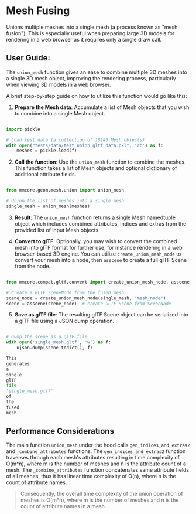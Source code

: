 # Mesh Fusing

Unions multiple meshes into a single mesh (a process known as "mesh fusion"). This is especially
useful when preparing large 3D models for rendering in a web browser as it requires only a single
draw call.




User Guide:
-----------
The `union_mesh` function gives an ease to combine multiple 3D meshes into a single 3D mesh object, improving the
rendering process, particularly when viewing 3D models in a web browser.

A brief step-by-step guide on how to utilize this function would go like this:

1. **Prepare the Mesh data**: Accumulate a list of Mesh objects that you wish to combine into a single Mesh object.

```python

import pickle

# Load test data (a collection of 18140 Mesh objects)
with open("tests/data/test_union_gltf_data.pkl", 'rb') as f:
    meshes = pickle.load(f)

```

2. **Call the function**: Use the `union_mesh` function to combine the meshes. This function takes a list of Mesh
   objects and optional dictionary of additional attribute fields.

```python

from mmcore.geom.mesh.union import union_mesh

# Union the list of meshes into a single mesh  
single_mesh = union_mesh(meshes)


```

3. **Result**: The `union_mesh` function returns a single Mesh namedtuple object which includes combined attributes,
   indices and extras from the provided list of input Mesh objects.


4. **Convert to glTF**: Optionally, you may wish to convert the combined mesh into glTF format for further use, for
   instance rendering in a web browser-based 3D engine. You can utilize `create_union_mesh_node` to convert your mesh
   into a node, then `asscene` to create a full glTF Scene from the node.

```python

from mmcore.compat.gltf.convert import create_union_mesh_node, asscene

# Create a GLTF SceneNode from the fused mesh                          
scene_node = create_union_mesh_node(single_mesh, "mesh_node")
scene = asscene(scene_node)  # create GLTF Scene from SceneNode         


```

5. **Save as glTF file**: The resulting glTF Scene object can be serialized into a glTF file using a JSON dump
   operation.

```python

# Dump the scene as a glTF file
with open('single_mesh.gltf', 'w') as f:
    ujson.dump(scene.todict(), f)

This
generates
a
single
glTF
file
'single_mesh.gltf'
of
the
fused
mesh.


```

## Performance Considerations

The main function `union_mesh` under the hood calls `gen_indices_and_extras2` and `_combine_attributes`
functions. The `gen_indices_and_extras2` function traverses through each mesh's attributes resulting in
time complexity of O(m*n), where m is the number of meshes and n is the attribute count of a mesh.
The `_combine_attributes` function concatenates same attribute fields of all meshes, thus it has linear
time complexity of O(n), where n is the count of attribute names.

> Consequently, the overall time complexity of the union operation of meshes is O(m*n),
> where m is the number of meshes and n is the count of attribute names in a mesh.
